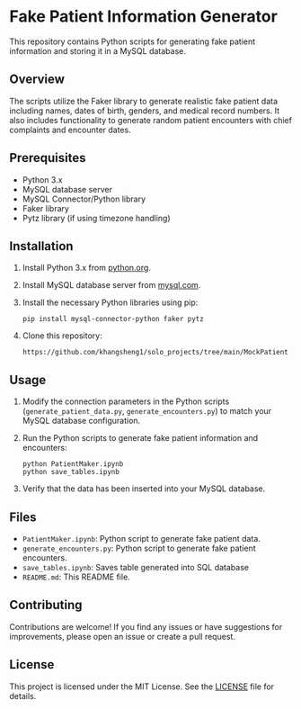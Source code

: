 # Fake Patient Information Generator

This repository contains Python scripts for generating fake patient information and storing it in a MySQL database.

## Overview

The scripts utilize the Faker library to generate realistic fake patient data including names, dates of birth, genders, and medical record numbers. It also includes functionality to generate random patient encounters with chief complaints and encounter dates.

## Prerequisites

- Python 3.x
- MySQL database server
- MySQL Connector/Python library
- Faker library
- Pytz library (if using timezone handling)

## Installation

1. Install Python 3.x from [python.org](https://www.python.org/downloads/).
2. Install MySQL database server from [mysql.com](https://www.mysql.com/downloads/).
3. Install the necessary Python libraries using pip:

    ```
    pip install mysql-connector-python faker pytz
    ```

4. Clone this repository:

    ```
    https://github.com/khangsheng1/solo_projects/tree/main/MockPatient
    ```

## Usage

1. Modify the connection parameters in the Python scripts (`generate_patient_data.py`, `generate_encounters.py`) to match your MySQL database configuration.
2. Run the Python scripts to generate fake patient information and encounters:

    ```
    python PatientMaker.ipynb
    python save_tables.ipynb
    ```

3. Verify that the data has been inserted into your MySQL database.

## Files

- `PatientMaker.ipynb`: Python script to generate fake patient data.
- `generate_encounters.py`: Python script to generate fake patient encounters.
- `save_tables.ipynb`: Saves table generated into SQL database
- `README.md`: This README file.

## Contributing

Contributions are welcome! If you find any issues or have suggestions for improvements, please open an issue or create a pull request.

## License

This project is licensed under the MIT License. See the [LICENSE](LICENSE) file for details.

